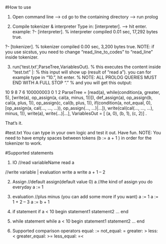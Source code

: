 #How to use
1. Open command line —> cd go to the containing directory —> run prolog

2. Compile tokenizer & interpreter
Type in: [interpreter]. —> hit enter.
example:
?- [interpreter].
% interpreter compiled 0.01 sec, 17,292 bytes
true.

?- [tokenizer].
% tokenizer compiled 0.00 sec, 3,200 bytes
true.
NOTE: if you use sicstus, you need to change “read_line_to_codes” to “read_line” inside tokenizer.


3. run('test.txt',ParseTree,VariablesOut).
% this executes the content inside “test.txt”
|:
% this input will show up (result of “read a”). you can for example type in “10.”, hit enter.
% NOTE: ALL PROLOG QUERIES MUST END WITH A FULL STOP “.”
% and you will get this output:

10
9
8
7
6
100000003
0
1
2
ParseTree = [read(a), while(condition(a, greater, 5), [write(a), op_assign(a, cal(a, minus, 1))]), def_assign(a), op_assign(b, cal(a, plus, 1)), op_assign(c, cal(b, plus, 1)), if(condition(a, not_equal, 0), [op_assign(a, cal(..., ..., ...)), op_assign(..., ...)|...]), write(cal(cal(..., ..., ...), minus, 1)), write(a), write(...)|...],
VariablesOut = [ (a, 0), (b, 1), (c, 2)] .

That’s it.

#test.txt
You can type in your own logic and test it out. Have fun.
NOTE: You need to have empty spaces between tokens (b := a + 1 ) in order for the tokenizer to work.

#Supported statements

1. IO
//read variableName
read a

//write variable | evaluation
write a
write a + 1 – 2

2. Assign
//default assign(default value 0)
a
//the kind of assign you do everyday
a := 1

3. evaluation
//plus minus (you can add some more if you want)
a := 1
a := 1 + 2 – 3
a := b + 1

4. if statement
if
a < 10
begin
statement1
statement2
...
end


5. while statement
while
a < 10
begin
statement1
statement2
...
end

6. Supported comparison operators
equal: :=
not_equal: \=
greater: >
less: <
greater_equal: >=
less_equal: =<
